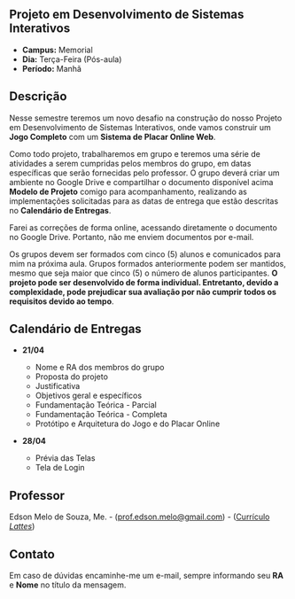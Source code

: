 ## Projeto em Desenvolvimento de Sistemas Interativos
* **Campus:** Memorial
* **Dia:** Terça-Feira (Pós-aula)
* **Período:** Manhã

## Descrição
Nesse semestre teremos um novo desafio na construção do nosso Projeto em Desenvolvimento de Sistemas Interativos, onde vamos construir um **Jogo Completo** com um **Sistema de Placar Online Web**.

Como todo projeto, trabalharemos em grupo e teremos uma série de atividades a serem cumpridas pelos membros do grupo, em datas específicas que serão fornecidas pelo professor. O grupo deverá criar um ambiente no Google Drive e compartilhar o documento disponível acima **Modelo de Projeto** comigo para acompanhamento, realizando as implementações solicitadas para as datas de entrega que estão descritas no **Calendário de Entregas**. 

Farei as correções de forma online, acessando diretamente o documento no Google Drive. Portanto, não me enviem documentos por e-mail. 

Os grupos devem ser formados com cinco (5) alunos e comunicados para mim na próxima aula. Grupos formados anteriormente podem ser mantidos, mesmo que seja maior que cinco (5) o número de alunos participantes. **O projeto pode ser desenvolvido de forma individual. Entretanto, devido a complexidade, pode prejudicar sua avaliação por não cumprir todos os requisitos devido ao tempo**.

## Calendário de Entregas
* **21/04**
	+ Nome e RA dos membros do grupo
	+ Proposta do projeto
	+ Justificativa
	+ Objetivos geral e específicos
	+ Fundamentação Teórica - Parcial
	+ Fundamentação Teórica - Completa
	+ Protótipo e Arquitetura do Jogo e do Placar Online

* **28/04**
	+ Prévia das Telas
	+ Tela de Login

## Professor
Edson Melo de Souza, Me. - ([prof.edson.melo@gmail.com](mailto:prof.edson.melo@gmail.com)) - ([Currículo *Lattes*](http://lattes.cnpq.br/2641658716558510))

## Contato
Em caso de dúvidas encaminhe-me um e-mail, sempre informando seu **RA** e **Nome** no título da mensagem.